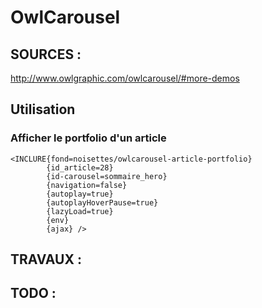 # OwlCarousel

## SOURCES :

http://www.owlgraphic.com/owlcarousel/#more-demos

## Utilisation


### Afficher le portfolio d'un article

```
<INCLURE{fond=noisettes/owlcarousel-article-portfolio}
		{id_article=28}
		{id-carousel=sommaire_hero}
		{navigation=false}
		{autoplay=true}
		{autoplayHoverPause=true}
		{lazyLoad=true}
		{env}
		{ajax} />
```


## TRAVAUX :


## TODO :






